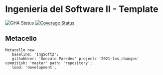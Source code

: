 # Ingenieria del Software II - Template

![GHA Status](https://github.com/uca-is2/2021-los_changos/actions/workflows/GHA.yml/badge.svg)
[![Coverage Status](https://coveralls.io/repos/github/uca-is2/2021-los_changos/badge.svg?branch=master)](https://coveralls.io/github/uca-is2/2021-los_changos?branch=master)

## Metacello

```smalltalk
Metacello new
   baseline: 'IngSoft2';
   githubUser: 'Gonzalo Paredes' project: '2021-los_changos' commitish: 'master' path: 'repository';
   load: 'development'.
```

